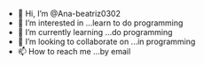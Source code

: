- 👋 Hi, I’m @Ana-beatriz0302
- 👀 I’m interested in ...learn to do programming
- 🌱 I’m currently learning ...do programming 
- 💞️ I’m looking to collaborate on ...in programming 
- 📫 How to reach me ...by email 

<!---
Ana-beatriz0302/Ana-beatriz0302 is a ✨ special ✨ repository because its `README.md` (this file) appears on your GitHub profile.
You can click the Preview link to take a look at your changes.
--->
